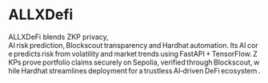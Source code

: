 # ALLXDefi
ALLXDeFi blends ZKP privacy, AI risk prediction, Blockscout transparency and Hardhat automation. Its AI core predicts risk from volatility and market trends using FastAPI + TensorFlow. ZKPs prove portfolio claims securely on Sepolia, verified through Blockscout, while Hardhat streamlines deployment for a trustless AI‑driven DeFi ecosystem .
